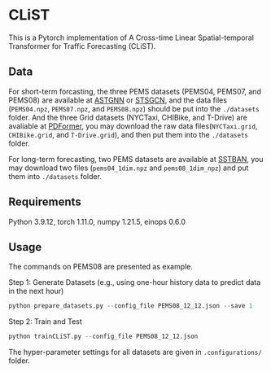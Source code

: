 # CLiST
This is a Pytorch implementation of A Cross-time Linear Spatial-temporal Transformer for Traffic Forecasting (CLiST).

## Data
For short-term forcasting, the three PEMS datasets (PEMS04, PEMS07, and PEMS08) are available at [ASTGNN](https://github.com/guoshnBJTU/ASTGNN) or [STSGCN](https://github.com/Davidham3/STSGCN), and the data files (`PEMS04.npz`, `PEMS07.npz`, and `PEMS08.npz`) should be put into the `./datasets` folder. And the three Grid datasets (NYCTaxi, CHIBike, and T-Drive) are avaliable at [PDFormer](https://github.com/BUAABIGSCity/PDFormer), you may download the raw data files(`NYCTaxi.grid`, `CHIBike.grid`, and `T-Drive.grid`), and then put them into the `./datasets` folder.

For long-term forecasting, two PEMS datasets are available at [SSTBAN](https://github.com/guoshnBJTU/SSTBAN), you may download two files (`pems04_1dim.npz` and `pems08_1dim_npz`) and put them into `./datasets` folder.

## Requirements
Python 3.9.12, torch 1.11.0, numpy 1.21.5, einops 0.6.0

## Usage
The commands on PEMS08 are presented as example.

Step 1: Generate Datasets (e.g., using one-hour history data to predict data in the next hour)
```python
python prepare_datasets.py --config_file PEMS08_12_12.json --save 1
```

Step 2: Train and Test
```python
python trainCLiST.py --config_file PEMS08_12_12.json
```

The hyper-parameter settings for all datasets are given in `.configurations/` folder.